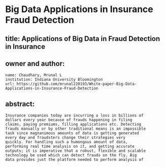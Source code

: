 # Big Data Applications in Insurance Fraud Detection
## title: Applications of Big Data in Fraud Detection in Insurance
## owner and author:
    name: Chaudhary, Mrunal L
    institution: Indiana University Bloomington
    url: https://github.com/mrunal220193/White-paper-Big-Data-Applications-in-Insurance-Fraud-Detection
## abstract: 
    Insurance companies today are incurring a loss in billions of
    dollars every year because of frauds happening in filing
    claims, paying premiums, filling applications etc. Detecting
    frauds manually or by other traditional means is an impossible
    task since magnanimous amounts of data is getting generated
    every day and fraudsters change their strategies very
    quickly. For handling such a humongous amount of data,
    performing real time analysis on it, and getting accurate
    outputs; it is imperative that a robust, flexible and scalable
    technology be used which can detect frauds on the fly. Big
    data provides just the platform needed to perform analysis of
 
